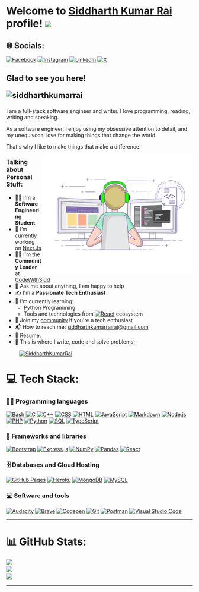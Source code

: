 # Welcome to [Siddharth Kumar Rai](https://sidd-portfolio.onrender.com/home) profile! <a href="https://sidd-portfolio.onrender.com/home"><img src="https://media.giphy.com/media/hvRJCLFzcasrR4ia7z/giphy.gif" width="25px"></a>

## 🌐 Socials:
[![Facebook](https://img.shields.io/badge/Facebook-%231877F2.svg?logo=Facebook&logoColor=white)](https://facebook.com/https://www.facebook.com/profile.php?id=61556235782338) [![Instagram](https://img.shields.io/badge/Instagram-%23E4405F.svg?logo=Instagram&logoColor=white)](https://instagram.com/https://www.instagram.com/siddharthkumarrai777) [![LinkedIn](https://img.shields.io/badge/LinkedIn-%230077B5.svg?logo=linkedin&logoColor=white)](https://linkedin.com/in/https://www.linkedin.com/in/siddharth-kumar-rai/) [![X](https://img.shields.io/badge/X-black.svg?logo=X&logoColor=white)](https://x.com/@siddharthkr777) 

## Glad to see you here! &nbsp; <p align="left"> <img src="https://komarev.com/ghpvc/?username=siddharthkumarrai&label=Profile%20views&color=0e75b6&style=flat" alt="siddharthkumarrai" /> </p>

I am a full-stack software engineer and writer. I love programming, reading, writing and speaking.

As a software engineer, I enjoy using my obsessive attention to detail, and my unequivocal love for making things that change the world.

That's why I like to make things that make a difference.

<img align="right" alt="GIF" src="https://github.com/AswinBarath/AswinBarath/blob/master/coding.gif?raw=true" width="408" height="318" />

### Talking about Personal Stuff:

- 👨‍🎓 I'm a **Software Engineering Student**
- 🔭 I’m currently working on [Next.Js]([https://github.com/siddharthkumarrai/auth_nextjs.git](https://nextjs.org/docs))
- 👨‍🏫 I'm the **Community Leader** at [CodeWithSidd](https://discord.com/invite/4dNFddSN)
- 💬 Ask me about anything, I am happy to help
- ✍ I'm a **Passionate Tech Enthusiast**
- 🌱 I'm currently learning:
  - Python Programming 
  - Tools and technologies from <a href="#"><img alt="React" src="https://img.shields.io/badge/React-20232a.svg?logo=react&logoColor=%2361DAFB"></a> ecosystem
- 👯 Join my [community](https://discord.com/invite/4dNFddSN) if you're a tech enthusiast
- 📬 How to reach me: [siddharthkumarrairai@gmail.com](mailto:siddharthkumarrairai@gmail.com)
- 📝 [Resume](https://drive.google.com/file/d/1U7Mxt_QXlELLJWa91o97MY_GOtmKr8B_/view).
- 💪 This is where I write, code and solve problems:

&nbsp;&nbsp;&nbsp;&nbsp;&nbsp;&nbsp;&nbsp;&nbsp;
<a href="https://github.com/Asiddharthkumarrai" target="_blank"><img align="center" src="https://raw.githubusercontent.com/rahuldkjain/github-profile-readme-generator/master/src/images/icons/Social/github.svg" alt="SiddharthKumarRai" height="30" width="40" /></a>
&nbsp;

# 💻 Tech Stack:

### 👨‍💻 Programming languages
<p>
    <a href="#"><img alt="Bash" src="https://img.shields.io/badge/Bash-121011.svg?logo=gnu-bash&logoColor=white"></a>
    <a href="#"><img alt="C" src="https://custom-icon-badges.herokuapp.com/badge/C-03599C.svg?logo=c-in-hexagon&logoColor=white"></a>
    <a href="#"><img alt="C++" src="https://custom-icon-badges.herokuapp.com/badge/C++-9C033A.svg?logo=cpp2&logoColor=white"></a>
    <a href="#"><img alt="CSS" src="https://img.shields.io/badge/CSS-1572B6.svg?logo=css3&logoColor=white"></a>
    <a href="#"><img alt="HTML" src="https://img.shields.io/badge/HTML-E34F26.svg?logo=html5&logoColor=white"></a>
    <a href="#"><img alt="JavaScript" src="https://img.shields.io/badge/JavaScript-F7DF1E.svg?logo=javascript&logoColor=black"></a>
    <a href="#"><img alt="Markdown" src="https://img.shields.io/badge/Markdown-000000.svg?logo=markdown&logoColor=white"></a>
    <a href="#"><img alt="Node.js" src="https://img.shields.io/badge/Node.js-43853D.svg?logo=node.js&logoColor=white"></a>
    <a href="#"><img alt="PHP" src="https://img.shields.io/badge/PHP-777BB4.svg?logo=php&logoColor=white"></a>
    <a href="#"><img alt="Python" src="https://img.shields.io/badge/Python-14354C.svg?logo=python&logoColor=white"></a>
    <a href="#"><img alt="SQL" src="https://custom-icon-badges.herokuapp.com/badge/SQL-025E8C.svg?logo=database&logoColor=white"></a>
    <a href="#"><img alt="TypeScript" src="https://img.shields.io/badge/TypeScript-007ACC.svg?logo=typescript&logoColor=white"></a>
</p>

### 🧰 Frameworks and libraries

<p>
    <a href="#"><img alt="Bootstrap" src="https://img.shields.io/badge/Bootstrap-7952B3.svg?logo=bootstrap&logoColor=white"></a>
    <a href="#"><img alt="Express.js" src="https://img.shields.io/badge/Express.js-404d59.svg?logo=express&logoColor=white"></a>
    <a href="#"><img alt="NumPy" src="https://img.shields.io/badge/Numpy-013243.svg?logo=numpy&logoColor=white"></a>
    <a href="#"><img alt="Pandas" src="https://img.shields.io/badge/Pandas-150458.svg?logo=pandas&logoColor=white"></a>
    <a href="#"><img alt="React" src="https://img.shields.io/badge/React-20232a.svg?logo=react&logoColor=%2361DAFB"></a>
</p>

### 🗄️ Databases and Cloud Hosting

<p>
    <a href="#"><img alt="GitHub Pages" src="https://img.shields.io/badge/GitHub%20Pages-327FC7.svg?logo=github&logoColor=white"></a>
    <a href="#"><img alt="Heroku" src="https://img.shields.io/badge/Heroku-430098.svg?logo=heroku&logoColor=white"></a>
    <a href="#"><img alt="MongoDB" src ="https://img.shields.io/badge/MongoDB-4ea94b.svg?logo=mongodb&logoColor=white"></a>
    <a href="#"><img alt="MySQL" src="https://img.shields.io/badge/MySQL-00f.svg?logo=mysql&logoColor=white"></a>
</p>

### 💻 Software and tools

<p>
    <a href="#"><img alt="Audacity" src="https://img.shields.io/badge/-Audacity-0000CC?logo=audacity&logoColor=white"></a>
    <a href="#"><img alt="Brave" src="https://img.shields.io/badge/-Brave-FB542B?logo=brave&logoColor=white"></a>
    <a href="#"><img alt="Codepen" src="https://img.shields.io/badge/Codepen-000000.svg?logo=codepen&logoColor=white"></a>
    <a href="#"><img alt="Git" src="https://img.shields.io/badge/Git-F05033.svg?logo=git&logoColor=white"></a>
    <a href="#"><img alt="Postman" src="https://img.shields.io/badge/Postman-FF6C37?logo=postman&logoColor=white"></a>
    <a href="#"><img alt="Visual Studio Code" src="https://img.shields.io/badge/Visual%20Studio%20Code-0078d7.svg?logo=visual-studio-code&logoColor=white"></a>
</p>

---

# 📊 GitHub Stats:
![](https://github-readme-stats.vercel.app/api?username=siddharthkumarrai&theme=dark&hide_border=false&include_all_commits=false&count_private=false)<br/>
![](https://github-readme-streak-stats.herokuapp.com/?user=siddharthkumarrai&theme=dark&hide_border=false)<br/>
![](https://github-readme-stats.vercel.app/api/top-langs/?username=siddharthkumarrai&theme=dark&hide_border=false&include_all_commits=false&count_private=false&layout=compact)

---
